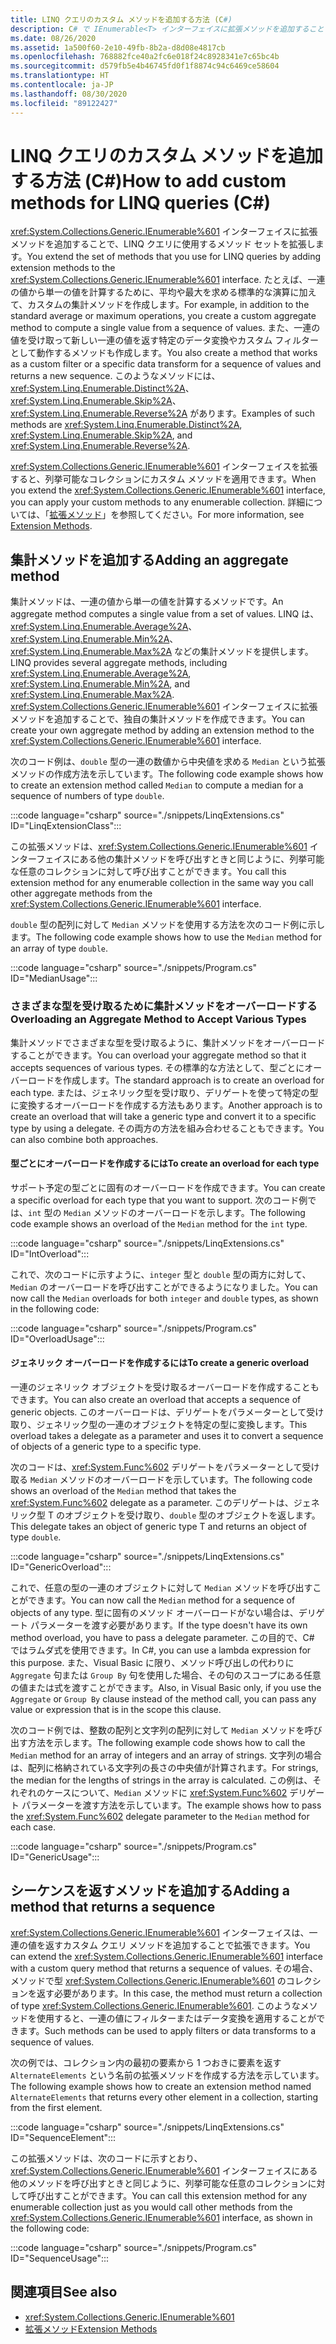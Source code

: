 ```yaml
---
title: LINQ クエリのカスタム メソッドを追加する方法 (C#)
description: C# で IEnumerable<T> インターフェイスに拡張メソッドを追加することで、LINQ クエリの構文を拡張する方法について学習します。
ms.date: 08/26/2020
ms.assetid: 1a500f60-2e10-49fb-8b2a-d8d08e4817cb
ms.openlocfilehash: 768882fce40a2fc6e018f24c8928341e7c65bc4b
ms.sourcegitcommit: d579fb5e4b46745fd0f1f8874c94c6469ce58604
ms.translationtype: HT
ms.contentlocale: ja-JP
ms.lasthandoff: 08/30/2020
ms.locfileid: "89122427"
---
```

# <a name="how-to-add-custom-methods-for-linq-queries-c"></a><span data-ttu-id="be85d-103">LINQ クエリのカスタム メソッドを追加する方法 (C#)</span><span class="sxs-lookup"><span data-stu-id="be85d-103">How to add custom methods for LINQ queries (C#)</span></span>

<span data-ttu-id="be85d-104"><xref:System.Collections.Generic.IEnumerable%601> インターフェイスに拡張メソッドを追加することで、LINQ クエリに使用するメソッド セットを拡張します。</span><span class="sxs-lookup"><span data-stu-id="be85d-104">You extend the set of methods that you use for LINQ queries by adding extension methods to the <xref:System.Collections.Generic.IEnumerable%601> interface.</span></span> <span data-ttu-id="be85d-105">たとえば、一連の値から単一の値を計算するために、平均や最大を求める標準的な演算に加えて、カスタムの集計メソッドを作成します。</span><span class="sxs-lookup"><span data-stu-id="be85d-105">For example, in addition to the standard average or maximum operations, you create a custom aggregate method to compute a single value from a sequence of values.</span></span> <span data-ttu-id="be85d-106">また、一連の値を受け取って新しい一連の値を返す特定のデータ変換やカスタム フィルターとして動作するメソッドも作成します。</span><span class="sxs-lookup"><span data-stu-id="be85d-106">You also create a method that works as a custom filter or a specific data transform for a sequence of values and returns a new sequence.</span></span> <span data-ttu-id="be85d-107">このようなメソッドには、<xref:System.Linq.Enumerable.Distinct%2A>、<xref:System.Linq.Enumerable.Skip%2A>、<xref:System.Linq.Enumerable.Reverse%2A> があります。</span><span class="sxs-lookup"><span data-stu-id="be85d-107">Examples of such methods are <xref:System.Linq.Enumerable.Distinct%2A>, <xref:System.Linq.Enumerable.Skip%2A>, and <xref:System.Linq.Enumerable.Reverse%2A>.</span></span>

<span data-ttu-id="be85d-108"><xref:System.Collections.Generic.IEnumerable%601> インターフェイスを拡張すると、列挙可能なコレクションにカスタム メソッドを適用できます。</span><span class="sxs-lookup"><span data-stu-id="be85d-108">When you extend the <xref:System.Collections.Generic.IEnumerable%601> interface, you can apply your custom methods to any enumerable collection.</span></span> <span data-ttu-id="be85d-109">詳細については、「[拡張メソッド](../../classes-and-structs/extension-methods.md)」を参照してください。</span><span class="sxs-lookup"><span data-stu-id="be85d-109">For more information, see [Extension Methods](../../classes-and-structs/extension-methods.md).</span></span>

## <a name="adding-an-aggregate-method"></a><span data-ttu-id="be85d-110">集計メソッドを追加する</span><span class="sxs-lookup"><span data-stu-id="be85d-110">Adding an aggregate method</span></span>

<span data-ttu-id="be85d-111">集計メソッドは、一連の値から単一の値を計算するメソッドです。</span><span class="sxs-lookup"><span data-stu-id="be85d-111">An aggregate method computes a single value from a set of values.</span></span> <span data-ttu-id="be85d-112">LINQ は、<xref:System.Linq.Enumerable.Average%2A>、<xref:System.Linq.Enumerable.Min%2A>、<xref:System.Linq.Enumerable.Max%2A> などの集計メソッドを提供します。</span><span class="sxs-lookup"><span data-stu-id="be85d-112">LINQ provides several aggregate methods, including <xref:System.Linq.Enumerable.Average%2A>, <xref:System.Linq.Enumerable.Min%2A>, and <xref:System.Linq.Enumerable.Max%2A>.</span></span> <span data-ttu-id="be85d-113"><xref:System.Collections.Generic.IEnumerable%601> インターフェイスに拡張メソッドを追加することで、独自の集計メソッドを作成できます。</span><span class="sxs-lookup"><span data-stu-id="be85d-113">You can create your own aggregate method by adding an extension method to the <xref:System.Collections.Generic.IEnumerable%601> interface.</span></span>

<span data-ttu-id="be85d-114">次のコード例は、`double` 型の一連の数値から中央値を求める `Median` という拡張メソッドの作成方法を示しています。</span><span class="sxs-lookup"><span data-stu-id="be85d-114">The following code example shows how to create an extension method called `Median` to compute a median for a sequence of numbers of type `double`.</span></span>

:::code language="csharp" source="./snippets/LinqExtensions.cs" ID="LinqExtensionClass":::

<span data-ttu-id="be85d-115">この拡張メソッドは、<xref:System.Collections.Generic.IEnumerable%601> インターフェイスにある他の集計メソッドを呼び出すときと同じように、列挙可能な任意のコレクションに対して呼び出すことができます。</span><span class="sxs-lookup"><span data-stu-id="be85d-115">You call this extension method for any enumerable collection in the same way you call other aggregate methods from the <xref:System.Collections.Generic.IEnumerable%601> interface.</span></span>

<span data-ttu-id="be85d-116">`double` 型の配列に対して `Median` メソッドを使用する方法を次のコード例に示します。</span><span class="sxs-lookup"><span data-stu-id="be85d-116">The following code example shows how to use the `Median` method for an array of type `double`.</span></span>

:::code language="csharp" source="./snippets/Program.cs" ID="MedianUsage":::

### <a name="overloading-an-aggregate-method-to-accept-various-types"></a><span data-ttu-id="be85d-117">さまざまな型を受け取るために集計メソッドをオーバーロードする</span><span class="sxs-lookup"><span data-stu-id="be85d-117">Overloading an Aggregate Method to Accept Various Types</span></span>

<span data-ttu-id="be85d-118">集計メソッドでさまざまな型を受け取るように、集計メソッドをオーバーロードすることができます。</span><span class="sxs-lookup"><span data-stu-id="be85d-118">You can overload your aggregate method so that it accepts sequences of various types.</span></span> <span data-ttu-id="be85d-119">その標準的な方法として、型ごとにオーバーロードを作成します。</span><span class="sxs-lookup"><span data-stu-id="be85d-119">The standard approach is to create an overload for each type.</span></span> <span data-ttu-id="be85d-120">または、ジェネリック型を受け取り、デリゲートを使って特定の型に変換するオーバーロードを作成する方法もあります。</span><span class="sxs-lookup"><span data-stu-id="be85d-120">Another approach is to create an overload that will take a generic type and convert it to a specific type by using a delegate.</span></span> <span data-ttu-id="be85d-121">その両方の方法を組み合わせることもできます。</span><span class="sxs-lookup"><span data-stu-id="be85d-121">You can also combine both approaches.</span></span>

#### <a name="to-create-an-overload-for-each-type"></a><span data-ttu-id="be85d-122">型ごとにオーバーロードを作成するには</span><span class="sxs-lookup"><span data-stu-id="be85d-122">To create an overload for each type</span></span>

<span data-ttu-id="be85d-123">サポート予定の型ごとに固有のオーバーロードを作成できます。</span><span class="sxs-lookup"><span data-stu-id="be85d-123">You can create a specific overload for each type that you want to support.</span></span> <span data-ttu-id="be85d-124">次のコード例では、`int` 型の `Median` メソッドのオーバーロードを示します。</span><span class="sxs-lookup"><span data-stu-id="be85d-124">The following code example shows an overload of the `Median` method for the `int` type.</span></span>

:::code language="csharp" source="./snippets/LinqExtensions.cs" ID="IntOverload":::

<span data-ttu-id="be85d-125">これで、次のコードに示すように、`integer` 型と `double` 型の両方に対して、`Median` のオーバーロードを呼び出すことができるようになりました。</span><span class="sxs-lookup"><span data-stu-id="be85d-125">You can now call the `Median` overloads for both `integer` and `double` types, as shown in the following code:</span></span>

:::code language="csharp" source="./snippets/Program.cs" ID="OverloadUsage":::

#### <a name="to-create-a-generic-overload"></a><span data-ttu-id="be85d-126">ジェネリック オーバーロードを作成するには</span><span class="sxs-lookup"><span data-stu-id="be85d-126">To create a generic overload</span></span>

<span data-ttu-id="be85d-127">一連のジェネリック オブジェクトを受け取るオーバーロードを作成することもできます。</span><span class="sxs-lookup"><span data-stu-id="be85d-127">You can also create an overload that accepts a sequence of generic objects.</span></span> <span data-ttu-id="be85d-128">このオーバーロードは、デリゲートをパラメーターとして受け取り、ジェネリック型の一連のオブジェクトを特定の型に変換します。</span><span class="sxs-lookup"><span data-stu-id="be85d-128">This overload takes a delegate as a parameter and uses it to convert a sequence of objects of a generic type to a specific type.</span></span>

<span data-ttu-id="be85d-129">次のコードは、<xref:System.Func%602> デリゲートをパラメーターとして受け取る `Median` メソッドのオーバーロードを示しています。</span><span class="sxs-lookup"><span data-stu-id="be85d-129">The following code shows an overload of the `Median` method that takes the <xref:System.Func%602> delegate as a parameter.</span></span> <span data-ttu-id="be85d-130">このデリゲートは、ジェネリック型 T のオブジェクトを受け取り、`double` 型のオブジェクトを返します。</span><span class="sxs-lookup"><span data-stu-id="be85d-130">This delegate takes an object of generic type T and returns an object of type `double`.</span></span>

:::code language="csharp" source="./snippets/LinqExtensions.cs" ID="GenericOverload":::

<span data-ttu-id="be85d-131">これで、任意の型の一連のオブジェクトに対して `Median` メソッドを呼び出すことができます。</span><span class="sxs-lookup"><span data-stu-id="be85d-131">You can now call the `Median` method for a sequence of objects of any type.</span></span> <span data-ttu-id="be85d-132">型に固有のメソッド オーバーロードがない場合は、デリゲート パラメーターを渡す必要があります。</span><span class="sxs-lookup"><span data-stu-id="be85d-132">If the type doesn't have its own method overload, you have to pass a delegate parameter.</span></span> <span data-ttu-id="be85d-133">この目的で、C# ではラムダ式を使用できます。</span><span class="sxs-lookup"><span data-stu-id="be85d-133">In C#, you can use a lambda expression for this purpose.</span></span> <span data-ttu-id="be85d-134">また、Visual Basic に限り、メソッド呼び出しの代わりに `Aggregate` 句または `Group By` 句を使用した場合、その句のスコープにある任意の値または式を渡すことができます。</span><span class="sxs-lookup"><span data-stu-id="be85d-134">Also, in Visual Basic only, if you use the `Aggregate` or `Group By` clause instead of the method call, you can pass any value or expression that is in the scope this clause.</span></span>

<span data-ttu-id="be85d-135">次のコード例では、整数の配列と文字列の配列に対して `Median` メソッドを呼び出す方法を示します。</span><span class="sxs-lookup"><span data-stu-id="be85d-135">The following example code shows how to call the `Median` method for an array of integers and an array of strings.</span></span> <span data-ttu-id="be85d-136">文字列の場合は、配列に格納されている文字列の長さの中央値が計算されます。</span><span class="sxs-lookup"><span data-stu-id="be85d-136">For strings, the median for the lengths of strings in the array is calculated.</span></span> <span data-ttu-id="be85d-137">この例は、それぞれのケースについて、`Median` メソッドに <xref:System.Func%602> デリゲート パラメーターを渡す方法を示しています。</span><span class="sxs-lookup"><span data-stu-id="be85d-137">The example shows how to pass the <xref:System.Func%602> delegate parameter to the `Median` method for each case.</span></span>

:::code language="csharp" source="./snippets/Program.cs" ID="GenericUsage":::

## <a name="adding-a-method-that-returns-a-sequence"></a><span data-ttu-id="be85d-138">シーケンスを返すメソッドを追加する</span><span class="sxs-lookup"><span data-stu-id="be85d-138">Adding a method that returns a sequence</span></span>

<span data-ttu-id="be85d-139"><xref:System.Collections.Generic.IEnumerable%601> インターフェイスは、一連の値を返すカスタム クエリ メソッドを追加することで拡張できます。</span><span class="sxs-lookup"><span data-stu-id="be85d-139">You can extend the <xref:System.Collections.Generic.IEnumerable%601> interface with a custom query method that returns a sequence of values.</span></span> <span data-ttu-id="be85d-140">その場合、メソッドで型 <xref:System.Collections.Generic.IEnumerable%601> のコレクションを返す必要があります。</span><span class="sxs-lookup"><span data-stu-id="be85d-140">In this case, the method must return a collection of type <xref:System.Collections.Generic.IEnumerable%601>.</span></span> <span data-ttu-id="be85d-141">このようなメソッドを使用すると、一連の値にフィルターまたはデータ変換を適用することができます。</span><span class="sxs-lookup"><span data-stu-id="be85d-141">Such methods can be used to apply filters or data transforms to a sequence of values.</span></span>

<span data-ttu-id="be85d-142">次の例では、コレクション内の最初の要素から 1 つおきに要素を返す `AlternateElements` という名前の拡張メソッドを作成する方法を示しています。</span><span class="sxs-lookup"><span data-stu-id="be85d-142">The following example shows how to create an extension method named `AlternateElements` that returns every other element in a collection, starting from the first element.</span></span>

:::code language="csharp" source="./snippets/LinqExtensions.cs" ID="SequenceElement":::

<span data-ttu-id="be85d-143">この拡張メソッドは、次のコードに示すとおり、<xref:System.Collections.Generic.IEnumerable%601> インターフェイスにある他のメソッドを呼び出すときと同じように、列挙可能な任意のコレクションに対して呼び出すことができます。</span><span class="sxs-lookup"><span data-stu-id="be85d-143">You can call this extension method for any enumerable collection just as you would call other methods from the <xref:System.Collections.Generic.IEnumerable%601> interface, as shown in the following code:</span></span>

:::code language="csharp" source="./snippets/Program.cs" ID="SequenceUsage":::

## <a name="see-also"></a><span data-ttu-id="be85d-144">関連項目</span><span class="sxs-lookup"><span data-stu-id="be85d-144">See also</span></span>

- <xref:System.Collections.Generic.IEnumerable%601>
- [<span data-ttu-id="be85d-145">拡張メソッド</span><span class="sxs-lookup"><span data-stu-id="be85d-145">Extension Methods</span></span>](../../classes-and-structs/extension-methods.md)

